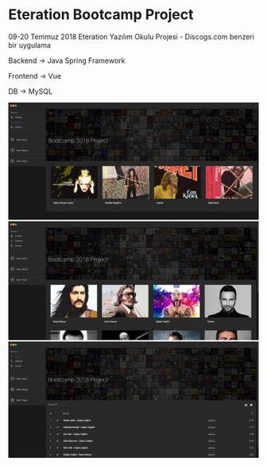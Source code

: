 # Eteration Bootcamp Project

09-20 Temmuz 2018
Eteration Yazılım Okulu Projesi - Discogs.com benzeri bir uygulama

Backend -> Java Spring Framework

Frontend -> Vue

DB -> MySQL

![Albums](https://github.com/iethem/eteration-bootcamp-project/blob/master/albums.png)
![Artists](https://github.com/iethem/eteration-bootcamp-project/blob/master/artists.png)
![Tracks](https://github.com/iethem/eteration-bootcamp-project/blob/master/tracks.png)
